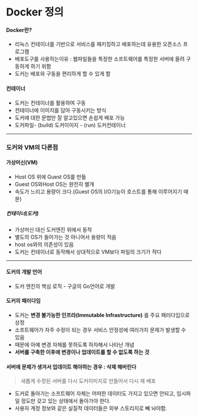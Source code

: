 Docker 정의
============  
#### Docker란?
* 리눅스 컨테이너를 기반으로 서비스를 패키징하고 배포하는데 유용한 오픈소스 프로그램
* 배포도구를 사용하는이유 : 웹파일들을 특정한 소프트웨어를 특정한 서버에 올려 구동하게 하기 위함
* 도커는 배포와 구동을 편리하게 할 수 있게 함

#### 컨테이너
* 도커는 컨테이너를 활용하여 구동
* 컨테이너에 이미지를 담아 구동시키는 방식
* 도커에 대한 문법만 잘 알고있으면 손쉽게 배포 가능
* 도커파일- (build) 도커이미지 - (run) 도커컨테이너

* * *
### 도커와 VM의 다른점
#### 가상머신(VM)
- Host OS 위에 Guest OS를 만듦
- Guest OS와Host OS는 완전히 별개
- 속도가 느리고 용량이 크다.(Guest OS의 I/O기능이 호스트를 통해 이루어지기 때문)

##### 컨테이너(도커)
- 가상머신 대신 도커엔진 위에서 동작
- 별도의 OS가 들어가는 것 아니어서 용량이 적음
- host os와의 의존성이 있음
- 도커는 컨테이너로 동작해서 상대적으로 VM보다 파일의 크기가 작다

*  *  *

#### 도커의 개발 언어
* 도커 엔진의 핵심 로직 - 구글의 Go언어로 개발

#### 도커의 패러다임
* 도커는 **변경 불가능한 인프라(Immutable Infrastructure)** 를 주요 패러다임으로 상정
* 소프트웨어가 자주 수정이 되는 경우 서비스 안정성에 여러가지 문제가 발생할 수 있음
* 때문에 아예 변경 자체를 못하도록 하자해서 나타난 개념
* __서버를 구축한 이후에 변경이나 업데이트를 할 수 없도록 하는 것__

#### 서버에 문제가 생겨서 업데이트 해야하는 경우 : __삭제__ 해버린다
> 새롭게 수정된 서버를 다시 도커이미지로 만들어서 다시 재 배포

- 도커로 돌아가는 소프트웨어 자체는 어떠한 데이터도 가지고 있으면 안되고, 임시파일 정도만 갖고 있는 상태에서 돌아가야 한다.
- 사용자 계정 정보와 같은 실질적 데이터들은 외부 스토리지로 빼 놔야함.

